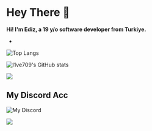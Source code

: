 # Hey There 👋 

**Hi! I'm Ediz, a 19 y/o software developer from Turkiye.**

-

![Top Langs](https://github-readme-stats.vercel.app/api/top-langs/?username=l1ve709XXD&layout=compact&theme=radical)

![l1ve709's GitHub stats](https://github-readme-stats.vercel.app/api?username=l1ve709XXD&show_icons=true&theme=radical)


<picture>
  <source srcset="https://skillicons.dev/icons?i=js,html,css,cpp,cs,nodejs,react,py,sqlite,vscode,linux,kali" media="(prefers-color-scheme: dark)">
  <img src="https://skillicons.dev/icons?i=js,html,css,cpp,cs,nodejs,react,py,sqlite,vscode,linux,kali">
</picture>





## My Discord Acc
![My Discord](https://lantern.rest/api/v1/users/794909914760871967?svg=1&theme=dark&borderRadius=2&hideActivity=1&hideStatus=0)

<img src="https://komarev.com/ghpvc/?username=l1ve709XXD&color=15171a">
